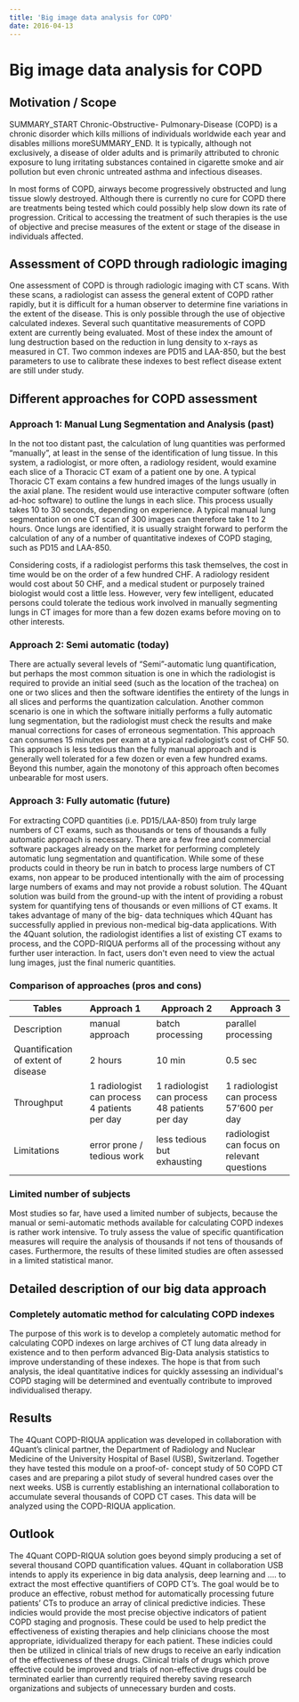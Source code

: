 ```yaml
---
title: 'Big image data analysis for COPD'
date: 2016-04-13
---
```


# Big image data analysis for COPD

## Motivation / Scope

SUMMARY_START Chronic-Obstructive- Pulmonary-Disease (COPD) is a chronic disorder which kills millions of individuals worldwide each year and disables millions moreSUMMARY_END. It is typically, although not exclusively, a disease of older adults and is primarily attributed to chronic exposure to lung irritating substances contained in cigarette smoke and air pollution but even chronic untreated asthma and infectious diseases.

In most forms of COPD, airways become progressively obstructed and lung tissue slowly destroyed.  Although there is currently no cure for COPD there are treatments being tested which could possibly help slow down its rate of progression. Critical to accessing the treatment of such therapies is the use of objective and precise measures of the extent or stage of the disease in individuals affected.

## Assessment of COPD through radiologic imaging

One assessment of COPD is through radiologic imaging with CT scans. With these scans, a radiologist can assess the general extent of COPD rather rapidly, but it is difficult for a human observer to determine fine variations in the extent of the disease. This is only possible through the use of objective calculated indexes. Several such quantitative measurements of COPD extent are currently being evaluated. Most of these index the amount of lung destruction based on the reduction in lung density to x-rays as measured in CT. Two common indexes are PD15 and LAA-850, but the best parameters to use to calibrate these indexes to best reflect disease extent are still under study.

## Different approaches for COPD assessment

### Approach 1: Manual Lung Segmentation and Analysis (past)

In the not too distant past, the calculation of lung quantities was performed “manually”, at least in the sense of the identification of lung tissue. In this system, a radiologist, or more often, a radiology resident, would examine each slice of a Thoracic CT exam of a patient one by one. A typical Thoracic CT exam contains a few hundred images of the lungs usually in the axial plane. The resident would use interactive computer software (often ad-hoc software) to outline the lungs in each slice. This process usually takes 10 to 30 seconds, depending on experience. A typical manual lung segmentation on one CT scan of 300 images can therefore take 1 to 2 hours. Once lungs are identified, it is usually straight forward to perform the calculation of any of a number of quantitative indexes of COPD staging, such as PD15 and LAA-850.

Considering costs, if a radiologist performs this task themselves, the cost in time would be on the order of a few hundred CHF. A radiology resident would cost about 50 CHF, and a medical student or purposely trained biologist would cost a little less. However, very few intelligent, educated persons could tolerate the tedious work involved in manually segmenting lungs in CT images for more than a few dozen exams before moving on to other interests.

### Approach 2: Semi automatic (today)

There are actually several levels of “Semi”-automatic lung quantification, but perhaps the most common situation is one in which the radiologist is required to provide an initial seed (such as the location of the trachea) on one or two slices and then the software identifies the entirety of the lungs in all slices and performs the quantization calculation. Another common scenario is one in which the software initially performs a fully automatic lung segmentation, but the radiologist must check the results and make manual corrections for cases of erroneous segmentation. This approach can consumes 15 minutes per exam at a typical radiologist’s cost of CHF 50. This approach is less tedious than the fully manual approach and is generally well tolerated for a few dozen or even a few hundred exams. Beyond this number, again the monotony of this approach often becomes unbearable for most users.

### Approach 3: Fully automatic (future)

For extracting COPD quantities (i.e. PD15/LAA-850) from truly large numbers of CT exams, such as thousands or tens of thousands a fully automatic approach is necessary. There are a few free and commercial software packages already on the market for performing completely automatic lung segmentation and quantification. While some of these products could in theory be run in batch to process large numbers of CT exams, non appear to be produced intentionally with the aim of processing large numbers of exams and may not provide a robust solution.  The 4Quant solution was build from the ground-up with the intent of providing a robust system for quantifying tens of thousands or even millions of CT exams. It takes advantage of many of the big- data techniques which 4Quant has successfully applied in previous non-medical big-data applications. With the 4Quant solution, the radiologist identifies a list of existing CT exams to process, and the COPD-RIQUA performs all of the processing without any further user interaction. In fact, users don&#39;t even need to view the actual lung images, just the final numeric quantities.

### Comparison of approaches (pros and cons)

| Tables        | Approach 1    | Approach 2  | Approach 3 |
| ------------- |:-------------|-----------| --------- |
| Description      | manual approach | batch processing | parallel processing    |
| Quantification of extent of disease      | 2 hours      |    10 min |  0.5 sec   |
| Throughput | 1 radiologist can process 4 patients per day | 1 radiologist can process 48 patients per day | 1 radiologist can process 57’600 per day |
| Limitations | error prone / tedious work  | less tedious but exhausting | radiologist can focus on relevant questions |

### Limited number of subjects
Most studies so far, have used a limited number of subjects, because the manual or semi-automatic methods available for calculating COPD indexes is rather work intensive. To truly assess the value of specific quantification measures will require the analysis of thousands if not tens of thousands of cases. Furthermore, the results of these limited studies are often assessed in a limited statistical manor.

## Detailed description of our big data approach

### Completely automatic method for calculating COPD indexes

The purpose of this work is to develop a completely automatic method for calculating COPD indexes on large archives of CT lung data already in existence and to then perform advanced Big-Data analysis statistics to improve understanding of these indexes. The hope is that from such analysis, the ideal quantitative indices for quickly assessing an individual&#39;s COPD staging will be determined and eventually contribute to improved individualised therapy.

## Results

The 4Quant COPD-RIQUA application was developed in collaboration with 4Quant’s clinical partner, the Department of Radiology and Nuclear Medicine of the University Hospital of Basel (USB), Switzerland. Together they have tested this module on a proof-of- concept study of 50 COPD CT cases and are preparing a pilot study of several hundred cases over the next weeks. USB is currently establishing an international collaboration to accumulate several thousands of COPD CT cases. This data will be analyzed using the COPD-RIQUA application.

## Outlook
The 4Quant COPD-RIQUA solution goes beyond simply producing a set of several thousand COPD quantification values. 4Quant in collaboration USB intends to apply its experience in big data analysis, deep learning and …. to extract the most effective quantifiers of COPD CT’s. The goal would be to produce an effective, robust method for automatically processing future patients’ CTs to produce an array of clinical predictive indicies. These indicies would provide the most precise objective indicators of patient COPD staging and prognosis. These could be used to help predict the effectiveness of existing therapies and help clinicians choose the most appropriate, idividualized therapy for each patient. These indicies could then be utilized in clinical trials of new drugs to receive an early indication of the effectiveness of these drugs. Clinical trials of drugs which prove effective could be improved and trials of non-effective drugs could be terminated earlier than currently required thereby saving research organizations and subjects of unnecessary burden and costs.
